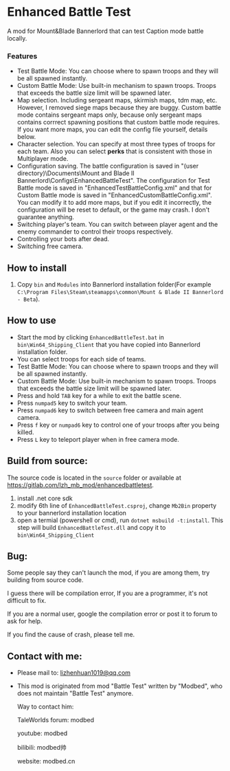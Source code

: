 # Enhanced Battle Test

A mod for Mount&Blade Bannerlord that can test Caption mode battle locally.
### Features
- Test Battle Mode: You can choose where to spawn troops and they will be all spawned instantly.
- Custom Battle Mode: Use built-in mechanism to spawn troops. Troops that exceeds the battle size limit will be spawned later.
- Map selection. Including sergeant maps, skirmish maps, tdm map, etc.
  However, I removed siege maps because they are buggy.
  Custom battle mode contains sergeant maps only, because only sergeant maps contains corrrect spawning positions that custom battle mode requires.
  If you want more maps, you can edit the config file yourself, details below.
- Character selection. You can specify at most three types of troops for each team.
  Also you can select **perks** that is consistent with those in Multiplayer mode.
- Configuration saving. The battle configuration is saved in "(user directory)\Documents\Mount and Blade II Bannerlord\Configs\EnhancedBattleTest\". The configuration for Test Battle mode is saved in "EnhancedTestBattleConfig.xml" and that for Custom Battle mode is saved in "EnhancedCustomBattleConfig.xml". You can modify it to add more maps, but if you edit it incorrectly, the configuration will be reset to default, or the game may crash. I don't guarantee anything.
- Switching player's team. You can switch between player agent and the enemy commander to control their troops respectively.
- Controlling your bots after dead.
- Switching free camera.

## How to install
1. Copy `bin` and `Modules` into Bannerlord installation folder(For example `C:\Program Files\Steam\steamapps\common\Mount & Blade II Bannerlord - Beta`).

## How to use
- Start the mod by clicking `EnhancedBattleTest.bat` in `bin\Win64_Shipping_Client` that you have copied into Bannerlord installation folder.
- You can select troops for each side of teams.
- Test Battle Mode: You can choose where to spawn troops and they will be all spawned instantly.
- Custom Battle Mode: Use built-in mechanism to spawn troops. Troops that exceeds the battle size limit will be spawned later.
- Press and hold `TAB` key for a while to exit the battle scene.
- Press `numpad5` key to switch your team.
- Press `numpad6` key to switch between free camera and main agent camera.
- Press `f` key or `numpad6` key to control one of your troops after you being killed.
- Press `L` key to teleport player when in free camera mode.

## Build from source:
The source code is located in the `source` folder or available at https://gitlab.com/lzh_mb_mod/enhancedbattletest.
1. install .net core sdk
2. modify 6th line of `EnhancedBattleTest.csproj`, change `Mb2Bin` property to your bannerlord installation location
3. open a termial (powershell or cmd), run `dotnet msbuild -t:install`. This step will build `EnhancedBattleTest.dll` and copy it to `bin\Win64_Shipping_Client`

## Bug:
Some people say they can't launch the mod, if you are among them, try building from source code.

I guess there will be compilation error, If you are a programmer, it's not difficult to fix.

If you are a normal user, google the compilation error or post it to forum to ask for help.

If you find the cause of crash, please tell me.

## Contact with me:
* Please mail to: lizhenhuan1019@qq.com

* This mod is originated from mod "Battle Test" written by "Modbed", who does not maintain "Battle Test" anymore.
  
  Way to contact him:
  
  TaleWorlds forum: modbed
  
  youtube: modbed
  
  bilibili: modbed帅
  
  website: modbed.cn
